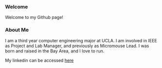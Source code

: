 ### Welcome
Welcome to my Github page!

### About Me
I am a third year computer engineering major at UCLA. 
I am involved in IEEE as Project and Lab Manager, and previously as Micromouse Lead.
I was born and raised in the Bay Area, and I love to run.

My linkedin can be accessed [here](https://www.linkedin.com/in/bradley-schulz/)